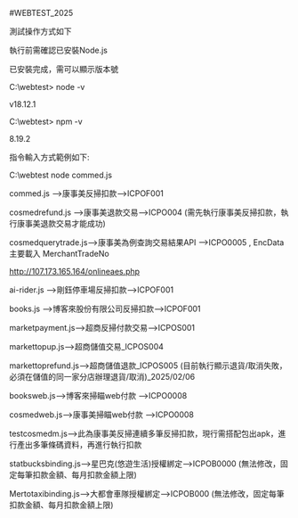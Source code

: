 #WEBTEST_2025

測試操作方式如下

執行前需確認已安裝Node.js

已安裝完成，需可以顯示版本號

C:\webtest> node -v

v18.12.1

C:\webtest> npm -v

8.19.2

指令輸入方式範例如下:

C:\webtest node commed.js 

commed.js -->康事美反掃扣款-->ICPOF001

cosmedrefund.js -->康事美退款交易-->ICPO004 (需先執行康事美反掃扣款，執行康事美退款交易才能成功)

cosmedquerytrade.js-->康事美為例查詢交易結果API -->ICPO0005 , EncData主要載入 MerchantTradeNo

http://107.173.165.164/onlineaes.php

ai-rider.js -->剛鈺停車場反掃扣款-->ICPOF001

books.js -->博客來股份有限公司反掃扣款-->ICPOF001

marketpayment.js-->超商反掃付款交易-->ICPOS001

markettopup.js-->超商儲值交易_ICPOS004

markettoprefund.js-->超商儲值退款_ICPOS005 (目前執行顯示退貨/取消失敗，必須在儲值的同一家分店辦理退貨/取消)_2025/02/06

booksweb.js-->博客來掃瞄web付款 -->ICPO0008

cosmedweb.js-->康事美掃瞄web付款 -->ICPO0008

testcosmedm.js-->此為康事美反掃連續多筆反掃扣款，現行需搭配包出apk，進行產出多筆條碼資料，再進行執行扣款

statbucksbinding.js-->星巴克(悠遊生活)授權綁定-->ICPOB0000 (無法修改，固定每筆扣款金額、每月扣款金額上限)

Mertotaxibinding.js-->大都會車隊授權綁定-->ICPOB000 (無法修改，固定每筆扣款金額、每月扣款金額上限)
